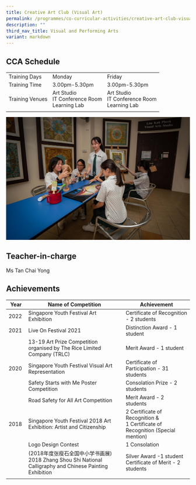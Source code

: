 ```yaml
---
title: Creative Art Club (Visual Art)
permalink: /programmes/co-curricular-activities/creative-art-club-visual-art/
description: ""
third_nav_title: Visual and Performing Arts
variant: markdown
---
```

CCA Schedule
------------

| | | |
| --- | --- |--- |
| Training Days | Monday | Friday |
| Training Time | 3.00pm-5.30pm |   3.00pm-5.30pm
| Training Venues | Art Studio <br> IT Conference Room <br> Learning Lab  |   Art Studio <br> IT Conference Room <br> Learning Lab
| | |


![](/images/artclub1.jpg)

Teacher-in-charge
------------------

Ms Tan Chai Yong

Achievements
------------

| Year | Name of Competition | Achievement |
| --- | --- | --- |
| 2022&nbsp; | Singapore Youth Festival Art Exhibition&nbsp; | Certificate of Recognition - 2 students&nbsp; |
| 2021&nbsp; | Live On Festival 2021&nbsp; | Distinction Award - 1 student&nbsp; |
| &nbsp; | 13-19 Art Prize Competition organised by The Rice Limited Company (TRLC) | Merit Award - 1 student&nbsp; |
| 2020 | Singapore Youth Festival Visual Art Representation | Certificate of Participation - 31 students |
| &nbsp; | Safety Starts with Me Poster Competition&nbsp; | Consolation Prize - 2 students&nbsp; |
| &nbsp; | Road Safety for All Art Competition&nbsp;&nbsp; | Merit Award - 2 students&nbsp; |
| 2018&nbsp; | Singapore Youth Festival 2018 Art Exhibition: Artist and Citizenship&nbsp; | 2 Certificate of Recognition &amp; <br> 1 Certificate of Recognition (Special mention) |
| &nbsp;|    Logo Design Contest | 1 Consolation  |
| &nbsp; | (2018年度张瘦石全国中小学书画展)  <br> 2018 Zhang Shou Shi National Calligraphy and Chinese Painting Exhibition | Silver Award -1 student <br> Certificate of Merit - 2 students&nbsp;|&nbsp;  
| | | |